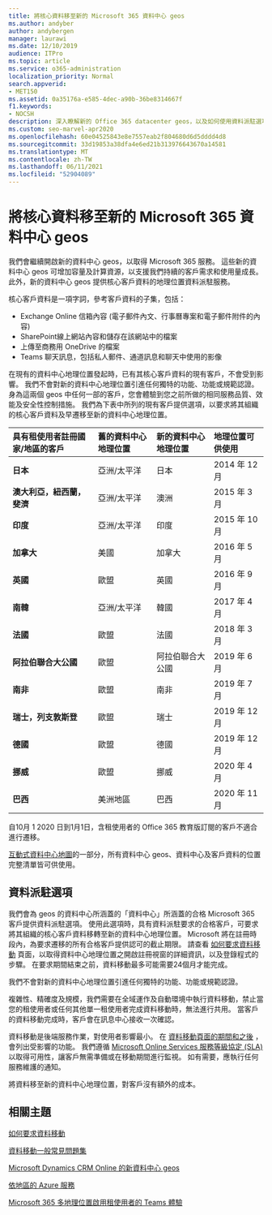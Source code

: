 ```yaml
---
title: 將核心資料移至新的 Microsoft 365 資料中心 geos
ms.author: andyber
author: andybergen
manager: laurawi
ms.date: 12/10/2019
audience: ITPro
ms.topic: article
ms.service: o365-administration
localization_priority: Normal
search.appverid:
- MET150
ms.assetid: 0a35176a-e585-4dec-a90b-36be8314667f
f1.keywords:
- NOCSH
description: 深入瞭解新的 Office 365 datacenter geos，以及如何使用資料派駐選項，將您的核心資料要求移至新的地理位置。
ms.custom: seo-marvel-apr2020
ms.openlocfilehash: 60e04525843e8e7557eab2f804680d6d5dddd4d8
ms.sourcegitcommit: 33d19853a38dfa4e6ed21b313976643670a14581
ms.translationtype: MT
ms.contentlocale: zh-TW
ms.lasthandoff: 06/11/2021
ms.locfileid: "52904089"
---
```

# <a name="moving-core-data-to-new-microsoft-365-datacenter-geos"></a>將核心資料移至新的 Microsoft 365 資料中心 geos

我們會繼續開啟新的資料中心 geos，以取得 Microsoft 365 服務。 這些新的資料中心 geos 可增加容量及計算資源，以支援我們持續的客戶需求和使用量成長。 此外，新的資料中心 geos 提供核心客戶資料的地理位置資料派駐服務。 

核心客戶資料是一項字詞，參考客戶資料的子集，包括： 
- Exchange Online 信箱內容 (電子郵件內文、行事曆專案和電子郵件附件的內容) 
- SharePoint線上網站內容和儲存在該網站中的檔案
- 上傳至商務用 OneDrive 的檔案
- Teams 聊天訊息，包括私人郵件、通道訊息和聊天中使用的影像
  
在現有的資料中心地理位置發起時，已有其核心客戶資料的現有客戶，不會受到影響。 我們不會對新的資料中心地理位置引進任何獨特的功能、功能或規範認證。 身為這兩個 geos 中任何一部的客戶，您會體驗到您之前所做的相同服務品質、效能及安全性控制措施。 我們為下表中所列的現有客戶提供選項，以要求將其組織的核心客戶資料及早遷移至新的資料中心地理位置。
  
|**具有租使用者註冊國家/地區的客戶**|**舊的資料中心地理位置**|**新的資料中心地理位置**|**地理位置可供使用**|
|:-----|:-----|:-----|:-----|
|**日本**| 亞洲/太平洋 | 日本 | 2014 年 12 月 |
|**澳大利亞，紐西蘭，斐濟**| 亞洲/太平洋 | 澳洲 | 2015 年 3 月 |
|**印度**| 亞洲/太平洋 | 印度 | 2015 年 10 月 |
|**加拿大**| 美國 | 加拿大 | 2016 年 5 月 |
|**英國**| 歐盟 | 英國 | 2016 年 9 月 |
|**南韓**| 亞洲/太平洋 | 韓國 | 2017 年 4 月 |
|**法國**| 歐盟 | 法國 | 2018 年 3 月 |
|**阿拉伯聯合大公國**| 歐盟 | 阿拉伯聯合大公國 | 2019 年 6 月 |
|**南非**| 歐盟 | 南非 | 2019 年 7 月 |
|**瑞士，列支敦斯登**| 歐盟 | 瑞士 | 2019 年 12 月 |
|**德國**| 歐盟 | 德國 | 2019 年 12 月 |
|**挪威**| 歐盟 | 挪威 | 2020 年 4 月 |
|**巴西**| 美洲地區 | 巴西 | 2020 年 11 月 |

自10月 1 2020 日到1月1日，含租使用者的 Office 365 教育版訂閱的客戶不適合進行遷移。

[互動式資料中心地圖](https://office.com/datamaps)的一部分，所有資料中心 geos、資料中心及客戶資料的位置完整清單皆可供使用。 
  
## <a name="data-residency-option"></a>資料派駐選項

我們會為 geos 的資料中心所涵蓋的「資料中心」所涵蓋的合格 Microsoft 365 客戶提供資料派駐選項。 使用此選項時，具有資料派駐要求的合格客戶，可要求將其組織的核心客戶資料移轉至新的資料中心地理位置。  Microsoft 將在註冊時段內，為要求遷移的所有合格客戶提供認可的截止期限。  請查看 [如何要求資料移動](request-your-data-move.md) 頁面，以取得資料中心地理位置之開啟註冊視窗的詳細資訊，以及登錄程式的步驟。  在要求期間結束之前，資料移動最多可能需要24個月才能完成。

我們不會對新的資料中心地理位置引進任何獨特的功能、功能或規範認證。
    
複雜性、精確度及規模，我們需要在全域運作及自動環境中執行資料移動，禁止當您的租使用者或任何其他單一租使用者完成資料移動時，無法進行共用。 當客戶的資料移動完成時，客戶會在訊息中心接收一次確認。 
    
資料移動是後端服務作業，對使用者影響最小。 在 [資料移動頁面的期間和之後](during-and-after-your-data-move.md) ，會列出受影響的功能。 我們遵循 [Microsoft Online Services 服務等級協定 (SLA) ](https://go.microsoft.com/fwlink/p/?LinkId=523897) 以取得可用性，讓客戶無需準備或在移動期間進行監視。 如有需要，應執行任何服務維護的通知。 

將資料移至新的資料中心地理位置，對客戶沒有額外的成本。
    
## <a name="related-topics"></a>相關主題 
 
[如何要求資料移動](request-your-data-move.md)
    
[資料移動一般常見問題集](data-move-faq.md)
  
[Microsoft Dynamics CRM Online 的新資料中心 geos](/power-platform/admin/new-datacenter-regions)
  
[依地區的 Azure 服務](https://azure.microsoft.com/regions/)

[Microsoft 365 多地理位置啟用租使用者的 Teams 體驗](/microsoftteams/teams-experience-o365odb-spo-multi-geo)
